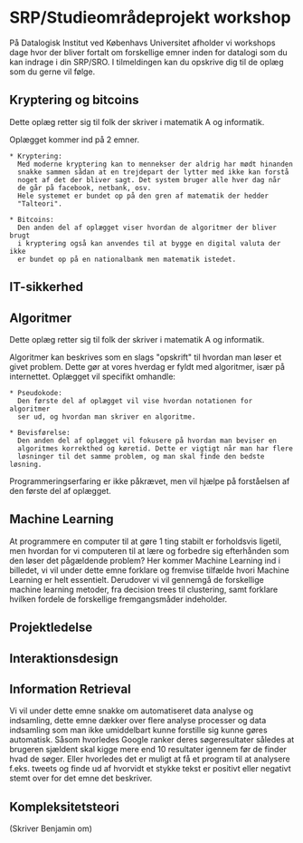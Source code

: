 # SRP/Studieområdeprojekt workshop
På Datalogisk Institut ved Københavs Universitet afholder vi workshops dage hvor
der bliver fortalt om forskellige emner inden for datalogi som du kan indrage i
din SRP/SRO. I tilmeldingen kan du opskrive dig til de oplæg som du gerne vil
følge.


## Kryptering og bitcoins
Dette oplæg retter sig til folk der skriver i matematik A og informatik.

Oplægget kommer ind på 2 emner.

    * Kryptering:
      Med moderne kryptering kan to mennekser der aldrig har mødt hinanden
      snakke sammen sådan at en trejdepart der lytter med ikke kan forstå
      noget af det der bliver sagt. Det system bruger alle hver dag når
      de går på facebook, netbank, osv.
      Hele systemet er bundet op på den gren af matematik der hedder
      "Talteori".

    * Bitcoins:
      Den anden del af oplægget viser hvordan de algoritmer der bliver brugt
      i kryptering også kan anvendes til at bygge en digital valuta der ikke
      er bundet op på en nationalbank men matematik istedet.




## IT-sikkerhed



## Algoritmer
Dette oplæg retter sig til folk der skriver i matematik A og informatik.

Algoritmer kan beskrives som en slags "opskrift" til hvordan man løser et
givet problem. Dette gør at vores hverdag er fyldt med algoritmer, især
på internettet. Oplægget vil specifikt omhandle:

    * Pseudokode:
      Den første del af oplægget vil vise hvordan notationen for algoritmer
      ser ud, og hvordan man skriver en algoritme.

    * Bevisførelse:
      Den anden del af oplægget vil fokusere på hvordan man beviser en
      algoritmes korrekthed og køretid. Dette er vigtigt når man har flere
      løsninger til det samme problem, og man skal finde den bedste løsning.

Programmeringserfaring er ikke påkrævet, men vil hjælpe på forståelsen af den
første del af oplægget.

## Machine Learning
At programmere en computer til at gøre 1 ting stabilt er forholdsvis ligetil,
men hvordan for vi computeren til at lære og forbedre sig efterhånden som den
løser det pågældende problem? Her kommer Machine Learning ind i billedet, vi
vil under dette emne forklare og fremvise tilfælde hvori Machine Learning er
helt essentielt. Derudover vi vil gennemgå de forskellige machine learning
metoder, fra decision trees til clustering, samt forklare hvilken fordele de
forskellige fremgangsmåder indeholder.



## Projektledelse



## Interaktionsdesign



## Information Retrieval
Vi vil under dette emne snakke om automatiseret data analyse og indsamling,
dette emne dækker over flere analyse processer og data indsamling som man ikke
umiddelbart kunne forstille sig kunne gøres automatisk. Såsom hvorledes Google
ranker deres søgeresultater således at brugeren sjældent skal kigge mere end
10 resultater igennem før de finder hvad de søger. Eller hvorledes det er
muligt at få et program til at analysere f.eks. tweets og finde ud af hvorvidt
et stykke tekst er positivt eller negativt stemt over for det emne det
beskriver.



## Kompleksitetsteori
(Skriver Benjamin om)
